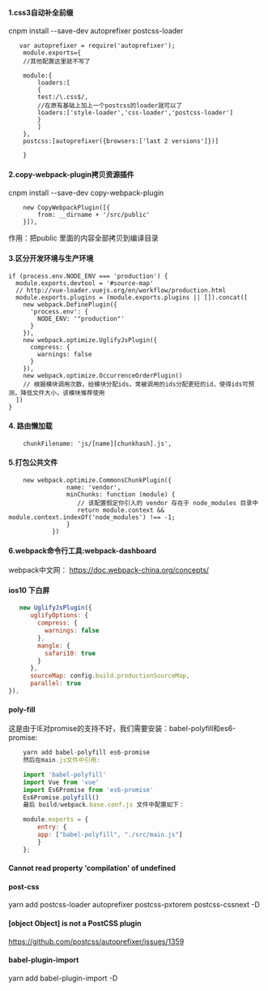 #### 1.css3自动补全前缀
>
cnpm install --save-dev autoprefixer postcss-loader
```
   var autoprefixer = require('autoprefixer');
    module.exports={
    //其他配置这里就不写了

    module:{
        loaders:[
        {
        test:/\.css$/,
        //在原有基础上加上一个postcss的loader就可以了
        loaders:['style-loader','css-loader','postcss-loader']
        }
        ]
    },
    postcss:[autoprefixer({browsers:['last 2 versions']})]

    }
```
>

#### 2.copy-webpack-plugin拷贝资源插件
>
cnpm install --save-dev copy-webpack-plugin
```
    new CopyWebpackPlugin([{
        from: __dirname + '/src/public'
    }]),
```
作用：把public 里面的内容全部拷贝到编译目录
>
#### 3.区分开发环境与生产环境
>
```
if (process.env.NODE_ENV === 'production') {
  module.exports.devtool = '#source-map'
  // http://vue-loader.vuejs.org/en/workflow/production.html
  module.exports.plugins = (module.exports.plugins || []).concat([
    new webpack.DefinePlugin({
      'process.env': {
        NODE_ENV: '"production"'
      }
    }),
    new webpack.optimize.UglifyJsPlugin({
      compress: {
        warnings: false
      }
    }),
    new webpack.optimize.OccurrenceOrderPlugin()
    // 根据模块调用次数，给模块分配ids，常被调用的ids分配更短的id，使得ids可预测，降低文件大小，该模块推荐使用
  ])
}
```
> 
#### 4. 路由懒加载
>
```
    chunkFilename: 'js/[name][chunkhash].js',
```
>
#### 5.打包公共文件
>
```
    new webpack.optimize.CommonsChunkPlugin({
                name: 'vendor',
                minChunks: function (module) {
                   // 该配置假定你引入的 vendor 存在于 node_modules 目录中
                   return module.context && module.context.indexOf('node_modules') !== -1;
                }
            })
```  
>
#### 6.webpack命令行工具:webpack-dashboard
>
  webpack中文网： https://doc.webpack-china.org/concepts/
>      
#### ios10 下白屏
```js
   new UglifyJsPlugin({
      uglifyOptions: {
        compress: {
          warnings: false
        },
        mangle: {
          safari10: true
        }
      },
      sourceMap: config.build.productionSourceMap,
      parallel: true
}),
```
#### poly-fill
这是由于IE对promise的支持不好，我们需要安装：babel-polyfill和es6-promise:
```js
    yarn add babel-polyfill es6-promise
    然后在main.js文件中引用:

    import 'babel-polyfill'
    import Vue from 'vue'
    import Es6Promise from 'es6-promise'
    Es6Promise.polyfill()
    最后 build/webpack.base.conf.js 文件中配置如下：

    module.exports = {
        entry: {
        app: ["babel-polyfill", "./src/main.js"]
        }
    };
```

####  Cannot read property 'compilation' of undefined

#### post-css 
yarn add postcss-loader autoprefixer postcss-pxtorem postcss-cssnext -D
####  [object Object] is not a PostCSS plugin
https://github.com/postcss/autoprefixer/issues/1359

#### babel-plugin-import
yarn add babel-plugin-import -D